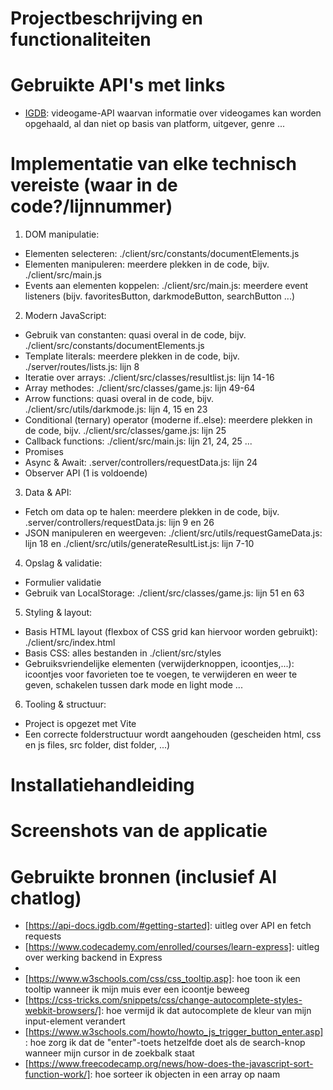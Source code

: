 # Projectbeschrijving en functionaliteiten

# Gebruikte API's met links
- [IGDB](https://api-docs.igdb.com/): videogame-API waarvan informatie over videogames kan worden opgehaald, al dan niet op basis van platform, uitgever, genre ...

# Implementatie van elke technisch vereiste (waar in de code?/lijnnummer)
1. DOM manipulatie:  
- Elementen selecteren: ./client/src/constants/documentElements.js
- Elementen manipuleren: meerdere plekken in de code, bijv. ./client/src/main.js
- Events aan elementen koppelen: ./client/src/main.js: meerdere event listeners (bijv. favoritesButton, darkmodeButton, searchButton ...)
2. Modern JavaScript:  
- Gebruik van constanten: quasi overal in de code, bijv. ./client/src/constants/documentElements.js
- Template literals: meerdere plekken in de code, bijv. ./server/routes/lists.js: lijn 8
- Iteratie over arrays: ./client/src/classes/resultlist.js: lijn 14-16
- Array methodes: ./client/src/classes/game.js: lijn 49-64
- Arrow functions: quasi overal in de code, bijv. ./client/src/utils/darkmode.js: lijn 4, 15 en 23
- Conditional (ternary) operator (moderne if..else): meerdere plekken in de code, bijv. ./client/src/classes/game.js: lijn 25
- Callback functions: ./client/src/main.js: lijn 21, 24, 25 ...
- Promises
- Async & Await: .server/controllers/requestData.js: lijn 24
- Observer API (1 is voldoende)
3. Data & API:  
- Fetch om data op te halen: meerdere plekken in de code, bijv. .server/controllers/requestData.js: lijn 9 en 26
- JSON manipuleren en weergeven: ./client/src/utils/requestGameData.js: lijn 18 en ./client/src/utils/generateResultList.js: lijn 7-10
4. Opslag & validatie:  
- Formulier validatie
- Gebruik van LocalStorage: ./client/src/classes/game.js: lijn 51 en 63
5. Styling & layout:  
- Basis HTML layout (flexbox of CSS grid kan hiervoor worden gebruikt): ./client/src/index.html
- Basis CSS: alles bestanden in ./client/src/styles
- Gebruiksvriendelijke elementen (verwijderknoppen, icoontjes,...): icoontjes voor favorieten toe te voegen, te verwijderen en weer te geven, schakelen tussen dark mode en light mode ...
6. Tooling & structuur: 
- Project is opgezet met Vite
- Een correcte folderstructuur wordt aangehouden (gescheiden html, css en js files, src folder, dist folder, ...)

# Installatiehandleiding

# Screenshots van de applicatie

# Gebruikte bronnen (inclusief AI chatlog)
- [https://api-docs.igdb.com/#getting-started]: uitleg over API en fetch requests
- [https://www.codecademy.com/enrolled/courses/learn-express]: uitleg over werking backend in Express
- [https://www.svgrepo.com/]: SVG-icoontjes
- [https://www.w3schools.com/css/css_tooltip.asp]: hoe toon ik een tooltip wanneer ik mijn muis ever een icoontje beweeg
- [https://css-tricks.com/snippets/css/change-autocomplete-styles-webkit-browsers/]: hoe vermijd ik dat autocomplete de kleur van mijn input-element verandert
- [https://www.w3schools.com/howto/howto_js_trigger_button_enter.asp]: hoe zorg ik dat de "enter"-toets hetzelfde doet als de search-knop wanneer mijn cursor in de zoekbalk staat
- [https://www.freecodecamp.org/news/how-does-the-javascript-sort-function-work/]: hoe sorteer ik objecten in een array op naam
